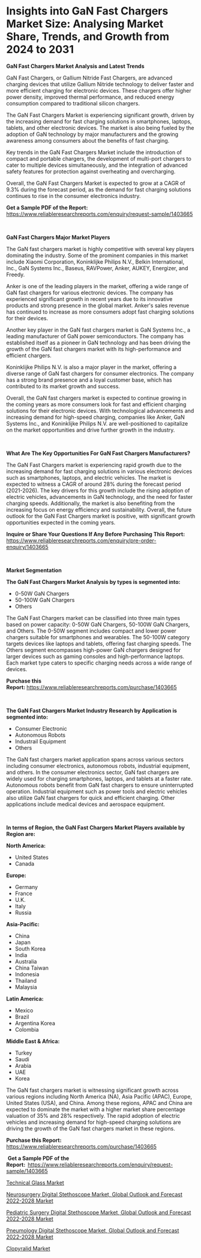 <p><h1>Insights into GaN Fast Chargers Market Size: Analysing Market Share, Trends, and Growth from 2024 to 2031</h1></p><p><strong>GaN Fast Chargers Market Analysis and Latest Trends</strong></p>
<p><p>GaN Fast Chargers, or Gallium Nitride Fast Chargers, are advanced charging devices that utilize Gallium Nitride technology to deliver faster and more efficient charging for electronic devices. These chargers offer higher power density, improved thermal performance, and reduced energy consumption compared to traditional silicon chargers.</p><p>The GaN Fast Chargers Market is experiencing significant growth, driven by the increasing demand for fast charging solutions in smartphones, laptops, tablets, and other electronic devices. The market is also being fueled by the adoption of GaN technology by major manufacturers and the growing awareness among consumers about the benefits of fast charging.</p><p>Key trends in the GaN Fast Chargers Market include the introduction of compact and portable chargers, the development of multi-port chargers to cater to multiple devices simultaneously, and the integration of advanced safety features for protection against overheating and overcharging.</p><p>Overall, the GaN Fast Chargers Market is expected to grow at a CAGR of 9.3% during the forecast period, as the demand for fast charging solutions continues to rise in the consumer electronics industry.</p></p>
<p><strong>Get a Sample PDF of the Report:&nbsp;</strong> <a href="https://www.reliableresearchreports.com/enquiry/request-sample/1403665">https://www.reliableresearchreports.com/enquiry/request-sample/1403665</a></p>
<p>&nbsp;</p>
<p><strong>GaN Fast Chargers Major Market Players</strong></p>
<p><p>The GaN fast chargers market is highly competitive with several key players dominating the industry. Some of the prominent companies in this market include Xiaomi Corporation, Koninklijke Philips N.V., Belkin International, Inc., GaN Systems Inc., Baseus, RAVPower, Anker, AUKEY, Energizer, and Freedy.</p><p>Anker is one of the leading players in the market, offering a wide range of GaN fast chargers for various electronic devices. The company has experienced significant growth in recent years due to its innovative products and strong presence in the global market. Anker's sales revenue has continued to increase as more consumers adopt fast charging solutions for their devices.</p><p>Another key player in the GaN fast chargers market is GaN Systems Inc., a leading manufacturer of GaN power semiconductors. The company has established itself as a pioneer in GaN technology and has been driving the growth of the GaN fast chargers market with its high-performance and efficient chargers.</p><p>Koninklijke Philips N.V. is also a major player in the market, offering a diverse range of GaN fast chargers for consumer electronics. The company has a strong brand presence and a loyal customer base, which has contributed to its market growth and success.</p><p>Overall, the GaN fast chargers market is expected to continue growing in the coming years as more consumers look for fast and efficient charging solutions for their electronic devices. With technological advancements and increasing demand for high-speed charging, companies like Anker, GaN Systems Inc., and Koninklijke Philips N.V. are well-positioned to capitalize on the market opportunities and drive further growth in the industry.</p></p>
<p>&nbsp;</p>
<p><strong>What Are The Key Opportunities For GaN Fast Chargers Manufacturers?</strong></p>
<p><p>The GaN Fast Chargers market is experiencing rapid growth due to the increasing demand for fast charging solutions in various electronic devices such as smartphones, laptops, and electric vehicles. The market is expected to witness a CAGR of around 28% during the forecast period (2021-2026). The key drivers for this growth include the rising adoption of electric vehicles, advancements in GaN technology, and the need for faster charging speeds. Additionally, the market is also benefiting from the increasing focus on energy efficiency and sustainability. Overall, the future outlook for the GaN Fast Chargers market is positive, with significant growth opportunities expected in the coming years.</p></p>
<p><strong>Inquire or Share Your Questions If Any Before Purchasing This Report:</strong> <a href="https://www.reliableresearchreports.com/enquiry/pre-order-enquiry/1403665">https://www.reliableresearchreports.com/enquiry/pre-order-enquiry/1403665</a></p>
<p>&nbsp;</p>
<p><strong>Market Segmentation</strong></p>
<p><strong>The GaN Fast Chargers Market Analysis by types is segmented into:</strong></p>
<p><ul><li>0-50W GaN Chargers</li><li>50-100W GaN Chargers</li><li>Others</li></ul></p>
<p><p>The GaN Fast Chargers market can be classified into three main types based on power capacity: 0-50W GaN Chargers, 50-100W GaN Chargers, and Others. The 0-50W segment includes compact and lower power chargers suitable for smartphones and wearables. The 50-100W category targets devices like laptops and tablets, offering fast charging speeds. The Others segment encompasses high-power GaN chargers designed for larger devices such as gaming consoles and high-performance laptops. Each market type caters to specific charging needs across a wide range of devices.</p></p>
<p><strong>Purchase this Report:&nbsp;</strong><a href="https://www.reliableresearchreports.com/purchase/1403665">https://www.reliableresearchreports.com/purchase/1403665</a></p>
<p>&nbsp;</p>
<p><strong>The GaN Fast Chargers Market Industry Research by Application is segmented into:</strong></p>
<p><ul><li>Consumer Electronic</li><li>Autonomous Robots</li><li>Industrail Equipment</li><li>Others</li></ul></p>
<p><p>The GaN fast chargers market application spans across various sectors including consumer electronics, autonomous robots, industrial equipment, and others. In the consumer electronics sector, GaN fast chargers are widely used for charging smartphones, laptops, and tablets at a faster rate. Autonomous robots benefit from GaN fast chargers to ensure uninterrupted operation. Industrial equipment such as power tools and electric vehicles also utilize GaN fast chargers for quick and efficient charging. Other applications include medical devices and aerospace equipment.</p></p>
<p>&nbsp;</p>
<p><strong>In terms of Region, the GaN Fast Chargers Market Players available by Region are:</strong></p>
<p>
    <p> <strong> North America: </strong>
        <ul>
            <li>United States</li>
            <li>Canada</li>
        </ul>
        </p> 
    <p> <strong> Europe: </strong>
        <ul>
            <li>Germany</li>
            <li>France</li>
            <li>U.K.</li>
            <li>Italy</li>
            <li>Russia</li>
        </ul>
        </p> 
    <p> <strong> Asia-Pacific: </strong>
        <ul>
            <li>China</li>
            <li>Japan</li>
            <li>South Korea</li>
            <li>India</li>
            <li>Australia</li>
            <li>China Taiwan</li>
            <li>Indonesia</li>
            <li>Thailand</li>
            <li>Malaysia</li>
        </ul>
        </p> 
    <p> <strong> Latin America: </strong>
        <ul>
            <li>Mexico</li>
            <li>Brazil</li>
            <li>Argentina Korea</li>
            <li>Colombia</li>
        </ul>
        </p> 
    <p> <strong> Middle East & Africa: </strong>
        <ul>
            <li>Turkey</li>
            <li>Saudi</li>
            <li>Arabia</li>
            <li>UAE</li>
            <li>Korea</li>
        </ul>
    </p>
    </p>
<p><p>The GaN fast chargers market is witnessing significant growth across various regions including North America (NA), Asia Pacific (APAC), Europe, United States (USA), and China. Among these regions, APAC and China are expected to dominate the market with a higher market share percentage valuation of 35% and 28% respectively. The rapid adoption of electric vehicles and increasing demand for high-speed charging solutions are driving the growth of the GaN fast chargers market in these regions.</p></p>
<p><strong>Purchase this Report: </strong><a href="https://www.reliableresearchreports.com/purchase/1403665">https://www.reliableresearchreports.com/purchase/1403665</a></p>
<p>&nbsp;<strong>Get a Sample PDF of the Report:&nbsp;&nbsp;</strong><a href="https://www.reliableresearchreports.com/enquiry/request-sample/1403665">https://www.reliableresearchreports.com/enquiry/request-sample/1403665</a></p>
<p><strong></strong></p>
<p><p><a href="https://view.publitas.com/reportprime-1/technical-glass-market-research-report-provides-critical-insights-that-can-help-shape-business-development-and-investment-strategies/">Technical Glass Market</a></p><p><a href="https://bubble-tree-ea4.notion.site/Neurosurgery-Digital-Stethoscope-Market-Global-Outlook-and-Forecast-2022-2028-Market-Research-Repor-4fefb8ae46ac411c81241e54b13e5b1c">Neurosurgery Digital Stethoscope Market, Global Outlook and Forecast 2022-2028 Market</a></p><p><a href="https://glittery-fuchsia-86a.notion.site/Pediatric-Surgery-Digital-Stethoscope-Market-Global-Outlook-and-Forecast-2022-2028-Market-Research--9922854ccec8414cac66c852d5ada703">Pediatric Surgery Digital Stethoscope Market, Global Outlook and Forecast 2022-2028 Market</a></p><p><a href="https://silk-columnist-571.notion.site/Pneumology-Digital-Stethoscope-Market-Global-Outlook-and-Forecast-2022-2028-Market-Size-Market-Sha-4a7afd0f96f0461faf6cb7389d46f2cf">Pneumology Digital Stethoscope Market, Global Outlook and Forecast 2022-2028 Market</a></p><p><a href="https://view.publitas.com/reportprime-1/clopyralid-market-size-evaluating-its-market-trends-growth-and-projections-2024-2031/">Clopyralid Market</a></p></p>
